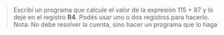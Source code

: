 
> Escribí un programa que calcule el valor de la expresión 115 + 87 y lo deje en el registro **R4**. Podés usar uno o dos registros para hacerlo. Nota: No debe resolver la cuenta, sino hacer un programa que lo haga
